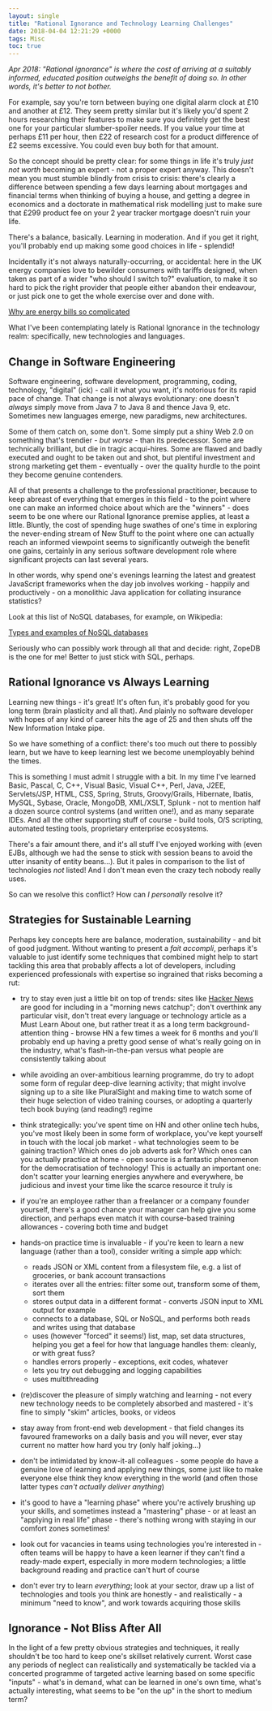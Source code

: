 ```yaml
---
layout: single
title: "Rational Ignorance and Technology Learning Challenges"
date: 2018-04-04 12:21:29 +0000
tags: Misc
toc: true
---
```

_Apr 2018: "Rational ignorance" is where the cost of arriving at a suitably informed, educated position outweighs the 
benefit of doing so. In other words, it's better to not bother._

For example, say you're torn between buying one digital alarm clock at £10 and another at £12. They seem pretty similar
but it's likely you'd spent 2 hours researching their features to make sure you definitely get the best one for your 
particular slumber-spoiler needs. If you value your time at perhaps £11 per hour, then £22 of research cost for a 
product difference of £2 seems excessive. You could even buy both for that amount.

So the concept should be pretty clear: for some things in life it's truly _just not worth_ becoming an expert - not a 
proper expert anyway. This doesn't mean you must stumble blindly from crisis to crisis: there's clearly a difference 
between spending a few days learning about mortgages and financial terms when thinking of buying a house, and getting a 
degree in economics and a doctorate in mathematical risk modelling just to make sure that £299 product fee on your 2 
year tracker mortgage doesn't ruin your life.

There's a balance, basically. Learning in moderation. And if you get it right, you'll probably end up making some good 
choices in life - splendid!

Incidentally it's not always naturally-occurring, or accidental: here in the UK energy companies love to bewilder 
consumers with tariffs designed, when taken as part of a wider "who should I switch to?" evaluation, to make it so hard
to pick the right provider that people either abandon their endeavour, or just pick one to get the whole exercise over 
and done with.

[Why are energy bills so complicated](http://www.thisismoney.co.uk/money/bills/article-1715782/Why-are-energy-bills-so-complicated.html)

What I've been contemplating lately is Rational Ignorance in the technology realm: specifically, new technologies and 
languages.

## Change in Software Engineering

Software engineering, software development, programming, coding, technology, "digital" (ick) - call it what you want,
it's notorious for its rapid pace of change. That change is not always evolutionary: one doesn't _always_ simply move 
from Java 7 to Java 8 and thence Java 9, etc. Sometimes new languages emerge, new paradigms, new architectures. 

Some of them catch on, some don't. Some simply put a shiny Web 2.0 on something that's trendier - _but worse_ - than 
its predecessor. Some are technically brilliant, but die in tragic acqui-hires. Some are flawed and badly executed and 
ought to be taken out and shot, but plentiful investment and strong marketing get them - eventually - over the quality 
hurdle to the point they become genuine contenders. 

All of that presents a challenge to the professional practitioner, because to keep abreast of everything that emerges 
in this field - to the point where one can make an informed choice about which are the "winners" - does seem to be one
where our Rational Ignorance premise applies, at least a little. Bluntly, the cost of spending huge swathes of one's 
time in exploring the never-ending stream of New Stuff to the point where one can actually reach an informed viewpoint
seems to significantly outweigh the benefit one gains, certainly in any serious software development role where 
significant projects can last several years.

In other words, why spend one's evenings learning the latest and greatest JavaScript frameworks when the day job 
involves working - happily and productively - on a monolithic Java application for collating insurance statistics? 

Look at this list of NoSQL databases, for example, on Wikipedia:

[Types and examples of NoSQL databases](https://en.wikipedia.org/wiki/NoSQL#Types_and_examples_of_NoSQL_databases)

Seriously who can possibly work through all that and decide: right, ZopeDB is the one for me! Better to just stick with 
SQL, perhaps.

## Rational Ignorance vs Always Learning

Learning new things - it's great! It's often fun, it's probably good for you long term (brain plasticity and all that). 
And plainly no software developer with hopes of any kind of career hits the age of 25 and then shuts off the New 
Information Intake pipe. 

So we have something of a conflict: there's too much out there to possibly learn, but we have to keep learning lest we 
become unemployably behind the times. 

This is something I must admit I struggle with a bit. In my time I've learned Basic, Pascal, C, C++, Visual Basic, 
Visual C++, Perl, Java, J2EE, Servlets/JSP, HTML, CSS, Spring, Struts, Groovy/Grails, Hibernate, Ibatis, MySQL, Sybase, 
Oracle, MongoDB, XML/XSLT, Splunk - not to mention half a dozen source control systems (and written one!), and as many 
separate IDEs. And all the other supporting stuff of course - build tools, O/S scripting, automated testing tools, proprietary 
enterprise ecosystems.

There's a fair amount there, and it's all stuff I've enjoyed working with (even EJBs, although we had the sense to stick 
with session beans to avoid the utter insanity of entity beans...). But it pales in comparison to the list of 
technologies _not_ listed! And I don't mean even the crazy tech nobody really uses.  

So can we resolve this conflict? How can _I personally_ resolve it?

## Strategies for Sustainable Learning

Perhaps key concepts here are balance, moderation, sustainability - and bit of good judgment. Without wanting to present
a _fait accompli_, perhaps it's valuable to just identify some techniques that combined might help to start tackling 
this area that probably affects a lot of developers, including experienced professionals with expertise so ingrained 
that risks becoming a rut:

- try to stay even just a little bit on top of trends: sites like [Hacker News](http://news.ycombinator.com/) are good
for including in a "morning news catchup"; don't overthink any particular visit, don't treat every language or 
technology article as a Must Learn About one, but rather treat it as a long term background-attention thing - browse HN 
a few times a week for 6 months and you'll probably end up having a pretty good sense of what's really going on in the 
industry, what's flash-in-the-pan versus what people are consistently talking about

- while avoiding an over-ambitious learning programme, do try to adopt some form of regular deep-dive learning activity;
that might involve signing up to a site like PluralSight and making time to watch some of their huge selection of video 
training courses, or adopting a quarterly tech book buying (and reading!) regime

- think strategically: you've spent time on HN and other online tech hubs, you've most likely been in some form of 
workplace, you've kept yourself in touch with the local job market - what technologies seem to be gaining traction? 
Which ones do job adverts ask for? Which ones can you actually practice at home - open source is a fantastic phenomenon 
for the democratisation of technology! This is actually an important one: don't scatter your learning energies anywhere 
and everywhere, be judicious and invest your time like the scarce resource it truly is

- if you're an employee rather than a freelancer or a company founder yourself, there's a good chance your manager can
help give you some direction, and perhaps even match it with course-based training allowances - covering both time and 
budget

- hands-on practice time is invaluable - if you're keen to learn a new language (rather than a tool), consider writing
a simple app which:
    - reads JSON or XML content from a filesystem file, e.g. a list of groceries, or bank account transactions
    - iterates over all the entries: filter some out, transform some of them, sort them
    - stores output data in a different format - converts JSON input to XML output for example
    - connects to a database, SQL or NoSQL, and performs both reads and writes using that database
    - uses (however "forced" it seems!) list, map, set data structures, helping you get a feel for how that language handles 
    them: cleanly, or with great fuss?
    - handles errors properly - exceptions, exit codes, whatever
    - lets you try out debugging and logging capabilities
    - uses multithreading

- (re)discover the pleasure of simply watching and learning - not every new technology needs to be completely absorbed 
and mastered - it's fine to simply "skim" articles, books, or videos

- stay away from front-end web development - that field changes its favoured frameworks on a daily basis and you will 
never, ever stay current no matter how hard you try (only half joking...)

- don't be intimidated by know-it-all colleagues - some people do have a genuine love of learning and applying new 
things, some just like to make everyone else think they know everything in the world (and often those latter 
types _can't actually deliver anything_)

- it's good to have a "learning phase" where you're actively brushing up your skills, and sometimes instead a 
"mastering" phase - or at least an "applying in real life" phase - there's nothing wrong with staying in our comfort 
zones sometimes! 

- look out for vacancies in teams using technologies you're interested in - often teams will be happy to have a keen 
learner if they can't find a ready-made expert, especially in more modern technologies; a little background reading 
and practice can't hurt of course

- don't ever try to learn _everything_; look at your sector, draw up a list of technologies and tools 
you think are honestly - and realistically - a minimum "need to know", and work towards acquiring those skills

## Ignorance - Not Bliss After All

In the light of a few pretty obvious strategies and techniques, it really shouldn't be too hard to keep one's 
skillset relatively current. Worst case any periods of neglect can realistically and systematically be tackled via a 
concerted programme of targeted active learning based on some specific "inputs" - what's in demand, what can be learned 
in one's own time, what's actually interesting, what seems to be "on the up" in the short to medium term?
